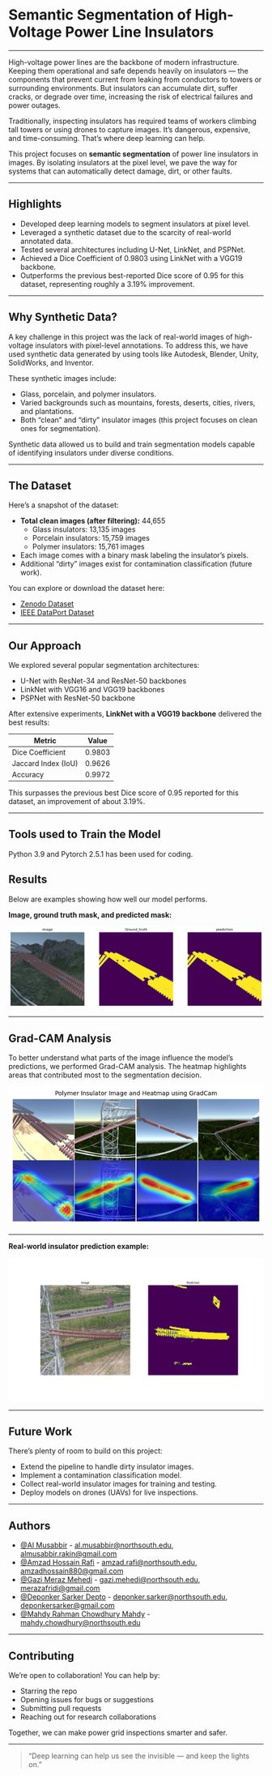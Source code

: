 # Semantic Segmentation of High-Voltage Power Line Insulators

---

High-voltage power lines are the backbone of modern infrastructure. Keeping them operational and safe depends heavily on insulators — the components that prevent current from leaking from conductors to towers or surrounding environments. But insulators can accumulate dirt, suffer cracks, or degrade over time, increasing the risk of electrical failures and power outages.

Traditionally, inspecting insulators has required teams of workers climbing tall towers or using drones to capture images. It’s dangerous, expensive, and time-consuming. That’s where deep learning can help.

This project focuses on **semantic segmentation** of power line insulators in images. By isolating insulators at the pixel level, we pave the way for systems that can automatically detect damage, dirt, or other faults.

---

## Highlights

- Developed deep learning models to segment insulators at pixel level.
- Leveraged a synthetic dataset due to the scarcity of real-world annotated data.
- Tested several architectures including U-Net, LinkNet, and PSPNet.
- Achieved a Dice Coefficient of 0.9803 using LinkNet with a VGG19 backbone.
- Outperforms the previous best-reported Dice score of 0.95 for this dataset, representing roughly a 3.19% improvement.

---

## Why Synthetic Data?

A key challenge in this project was the lack of real-world images of high-voltage insulators with pixel-level annotations. To address this, we have used synthetic data generated by using tools like Autodesk, Blender, Unity, SolidWorks, and Inventor.

These synthetic images include:

- Glass, porcelain, and polymer insulators.
- Varied backgrounds such as mountains, forests, deserts, cities, rivers, and plantations.
- Both “clean” and “dirty” insulator images (this project focuses on clean ones for segmentation).

Synthetic data allowed us to build and train segmentation models capable of identifying insulators under diverse conditions.

---

## The Dataset

Here’s a snapshot of the dataset:

- **Total clean images (after filtering):** 44,655
  - Glass insulators: 13,135 images
  - Porcelain insulators: 15,759 images
  - Polymer insulators: 15,761 images
- Each image comes with a binary mask labeling the insulator’s pixels.
- Additional “dirty” images exist for contamination classification (future work).

You can explore or download the dataset here:

- [Zenodo Dataset](https://zenodo.org/records/11287111)
- [IEEE DataPort Dataset](https://ieee-dataport.org/documents/synthetic-high-voltage-power-line-insulator-images)

---

## Our Approach

We explored several popular segmentation architectures:

- U-Net with ResNet-34 and ResNet-50 backbones
- LinkNet with VGG16 and VGG19 backbones
- PSPNet with ResNet-50 backbone

After extensive experiments, **LinkNet with a VGG19 backbone** delivered the best results:

| Metric               | Value    |
|----------------------|----------|
| Dice Coefficient     | 0.9803   |
| Jaccard Index (IoU)  | 0.9626   |
| Accuracy             | 0.9972   |

This surpasses the previous best Dice score of 0.95 reported for this dataset, an improvement of about 3.19%.

---

## Tools used to Train the Model

Python 3.9 and Pytorch 2.5.1 has been used for coding.

## Results

Below are examples showing how well our model performs.

**Image, ground truth mask, and predicted mask:**

![Real Image, Ground Truth Mask, and Predicted Mask](https://github.com/almusabbir/Semantic-Segmentation-of-High-Voltage-Power-Line-Insulator-Images/blob/main/Github%20insulator%20image/Real%20image%20_%20Groud%20truth%20mask%20and%20Predicted%20mask.png?raw=true)

---

## Grad-CAM Analysis

To better understand what parts of the image influence the model’s predictions, we performed Grad-CAM analysis. The heatmap highlights areas that contributed most to the segmentation decision.

![Grad-CAM Visualization](https://github.com/almusabbir/Semantic-Segmentation-of-High-Voltage-Power-Line-Insulator-Images/blob/main/Github%20insulator%20image/Gradcam%20Analysis.png)

---

**Real-world insulator prediction example:**

![Real World Insulator Prediction](https://github.com/almusabbir/Semantic-Segmentation-of-High-Voltage-Power-Line-Insulator-Images/blob/main/Github%20insulator%20image/prediction_real_img.png?raw=true)

---

## Future Work

There’s plenty of room to build on this project:

- Extend the pipeline to handle dirty insulator images.
- Implement a contamination classification model.
- Collect real-world insulator images for training and testing.
- Deploy models on drones (UAVs) for live inspections.

---

## Authors

- [@Al Musabbir](#) - al.musabbir@northsouth.edu, almusabbir.rakin@gmail.com
- [@Amzad Hossain Rafi](#)  - amzad.rafi@northsouth.edu, amzadhossain880@gmail.com
- [@Gazi Meraz Mehedi](#) - gazi.mehedi@northsouth.edu, merazafridi@gmail.com
- [@Deponker Sarker Depto](#) - deponker.sarker@northsouth.edu, deponkersarker@gmail.com
- [@Mahdy Rahman Chowdhury Mahdy](#) - mahdy.chowdhury@northsouth.edu

---

## Contributing

We’re open to collaboration! You can help by:

- Starring the repo
- Opening issues for bugs or suggestions
- Submitting pull requests
- Reaching out for research collaborations

Together, we can make power grid inspections smarter and safer.

---


> “Deep learning can help us see the invisible — and keep the lights on.”
